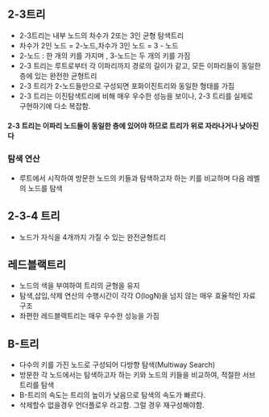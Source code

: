 ## 2-3트리

* 2-3트리는 내부 노드의 차수가 2또는 3인 균형 탐색트리
* 차수가 2인 노드 = 2-노드,차수가 3인 노드 = 3 - 노드
* 2-노드 : 한 개의 키를 가지며 , 3-노드는 두 개의 키를 가짐
* 2-3 트리는 루트로부터 각 이파리까지 경로의 길이가 같고, 모든 이파리들이 동일한 층에 있는 완전한 균형트리
* 2-3 트리가 2-노드들만으로 구성되면 포화이진트리와 동일한 형태를 가짐
* 2-3 트리는 이진탐색트리에 비해 매우 우수한 성능을 보이나, 2-3 트리를 실제로 구현하기에 다소 복잡함.

#### 2-3 트리는 이파리 노드들이 동일한 층에 있어야 하므로 트리가 위로 자라나거나 낮아진다

### 탐색 연산
* 루트에서 시작하여 방문한 노드의 키들과 탐색하고자 하는 키를 비교하며 다음 레벨의 노드를 탐색



## 2-3-4 트리
* 노드가 자식을 4개까지 가질 수 있는 완전균형트리

## 레드블랙트리
* 노드의 색을 부여하여 트리의 균형을 유지
* 탐색,삽입,삭제 연산의 수행시간이 각각 O(logN)을 넘지 않는 매우 효율적인 자료구조
* 좌편한 레드블랙트리는 매우 우수한 성능을 가짐


## B-트리
* 다수의 키를 가진 노드로 구성되어 다방향 탐색(Multiway Search)
* 방문한 각 노드에서는 탐색하고자 하는 키와 노드의 키들을 비교하여, 적절한 서브트리를 탐색
* B-트리의 속도는 트리의 높이가 낮음으로 탐색의 속도가 빠르다.
* 삭제할수 없을경우 언더플로우 라고함. 그럴 경우 재구성해야함.

